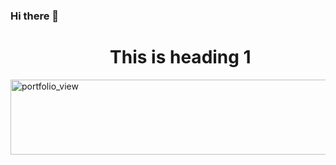 ### Hi there 👋 
<h1 style="text-align:center">&nbsp&nbsp&nbsp&nbsp&nbsp This is heading 1</h1>
<!--
[![Header](https://media.giphy.com/media/gFhZjOtzoutSvckWPM/giphy.gif = 250x250)](https://www.adamalston.com/) -->
<img width="850" height="120" alt="portfolio_view" src="https://media.giphy.com/media/gFhZjOtzoutSvckWPM/giphy.gif">
<!--
**DanBN95/DanBN95** is a ✨ _special_ ✨ repository because its `README.md` (this file) appears on your GitHub profile.

![GitHub Logo](/images/logo.png)
Format: ![Alt Text](file:///C:/Users/User/Desktop/Dan/avatr.html.jpeg)

Here are some ideas to get you started:

- 🔭 I’m currently working on ...
- 🌱 I’m currently learning ...
- 👯 I’m looking to collaborate on ...
- 🤔 I’m looking for help with ...
- 💬 Ask me about ...
- 📫 How to reach me: ...
- 😄 Pronouns: ...
- ⚡ Fun fact: ...
-->
